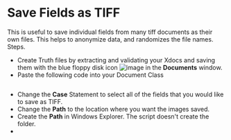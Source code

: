 # Save Fields as TIFF
This is useful to save individual fields from many tiff documents as their own files. This helps to anonymize data, and randomizes the file names.  
Steps.
* Create Truth files by extracting and validating your Xdocs and saving them with the blue floppy disk icon ![image](https://user-images.githubusercontent.com/47416964/171147412-18617786-ef2f-414a-8c01-3d0b3a87a3d8.png)
in the **Documents** window.
* Paste the following code into your Document Class
```vb
```
* Change the **Case** Statement to select all of the fields that you would like to save as TIFF.
* Change the **Path** to the location where you want the images saved.
* Create the **Path** in Windows Explorer. The script doesn't create the folder.
* 
